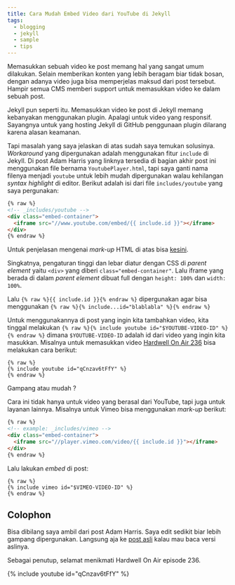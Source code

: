 ```yaml
---
title: Cara Mudah Embed Video dari YouTube di Jekyll
tags:
  - blogging
  - jekyll
  - sample
  - tips
---
```


Memasukkan sebuah video ke post memang hal yang sangat umum dilakukan. Selain memberikan konten yang lebih beragam biar tidak bosan, dengan adanya video juga bisa memperjelas maksud dari post tersebut. Hampir semua CMS memberi support untuk memasukkan video ke dalam sebuah post.

Jekyll pun seperti itu. Memasukkan video ke post di Jekyll memang kebanyakan menggunakan plugin. Apalagi untuk video yang responsif. Sayangnya untuk yang hosting Jekyll di GitHub penggunaan plugin dilarang karena alasan keamanan.

Tapi masalah yang saya jelaskan di atas sudah saya temukan solusinya. *Workaround* yang dipergunakan adalah menggunakan fitur `include` di Jekyll. Di post Adam Harris yang linknya tersedia di bagian akhir post ini menggunakan file bernama `YoutubePlayer.html`, tapi saya ganti nama filenya menjadi `youtube` untuk lebih mudah dipergunakan walau kehilangan *syntax highlight* di editor. Berikut adalah isi dari file `includes/youtube` yang saya pergunakan:

```html
{% raw %}
<!-- _includes/youtube -->
<div class="embed-container">
  <iframe src="//www.youtube.com/embed/{{ include.id }}"></iframe>
</div>
{% endraw %}
```

Untuk penjelasan mengenai *mark-up* HTML di atas bisa [kesini](https://css-tricks.com/NetMag/FluidWidthVideo/Article-FluidWidthVideo.php).

Singkatnya, pengaturan tinggi dan lebar diatur dengan CSS di *parent element* yaitu `<div>` yang diberi `class="embed-container"`. Lalu iframe yang berada di dalam *parent element* dibuat full dengan `height: 100%` dan `width: 100%`.

Lalu `{% raw %}{{ include.id }}{% endraw %}` dipergunakan agar bisa menggunakan `{% raw %}{% include...id="blablabla" %}{% endraw %}`

Untuk menggunakannya di post yang ingin kita tambahkan video, kita tinggal melakukan `{% raw %}{% include youtube id="$YOUTUBE-VIDEO-ID" %}{% endraw %}` dimana `$YOUTUBE-VIDEO-ID` adalah id dari video yang ingin kita masukkan. Misalnya untuk memasukkan video [Hardwell On Air 236](https://www.youtube.com/watch?v=qCnzav6tFfY) bisa melakukan cara berikut:

```
{% raw %}
{% include youtube id="qCnzav6tFfY" %}
{% endraw %}
```

Gampang atau mudah ?

Cara ini tidak hanya untuk video yang berasal dari YouTube, tapi juga untuk layanan lainnya. Misalnya untuk Vimeo bisa menggunakan *mark-up* berikut:

```html
{% raw %}
<!-- example: _includes/vimeo -->
<div class="embed-container">
  <iframe src="//player.vimeo.com/video/{{ include.id }}"></iframe>
</div>
{% endraw %}
```

Lalu lakukan *embed* di post:

```
{% raw %}
{% include vimeo id="$VIMEO-VIDEO-ID" %}
{% endraw %}
```

## Colophon

Bisa dibilang saya ambil dari post Adam Harris. Saya edit sedikit biar lebih gampang dipergunakan. Langsung aja ke [post asli](http://www.adamwadeharris.com/how-to-easily-embed-youtube-videos-in-jekyll-sites-without-a-plugin/) kalau mau baca versi aslinya.

Sebagai penutup, selamat menikmati Hardwell On Air episode 236.

{% include youtube id="qCnzav6tFfY" %}
